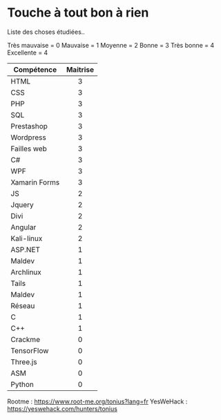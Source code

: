 # Touche à tout bon à rien

Liste des choses étudiées..

Très mauvaise = 0
Mauvaise = 1
Moyenne = 2
Bonne = 3
Très bonne = 4
Excellente = 4

| Compétence    | Maitrise      |
| ------------- |:-------------:|
| HTML          | 3             |
| CSS           | 3             |
| PHP           | 3             |
| SQL           | 3             |
| Prestashop    | 3             |
| Wordpress     | 3             |
| Failles web   | 3             |
| C#            | 3             |
| WPF           | 3             |
| Xamarin Forms | 3             |
| JS            | 2             |
| Jquery        | 2             |
| Divi          | 2             |
| Angular       | 2             |
| Kali-linux    | 2             |
| ASP.NET       | 1             |
| Maldev        | 1             |
| Archlinux     | 1             |
| Tails         | 1             |
| Maldev        | 1             |
| Réseau        | 1             |
| C             | 1             |
| C++           | 1             |
| Crackme       | 0             |
| TensorFlow    | 0             |
| Three.js      | 0             |
| ASM           | 0             |
| Python        | 0             |

Rootme : https://www.root-me.org/tonius?lang=fr
YesWeHack : https://yeswehack.com/hunters/tonius
